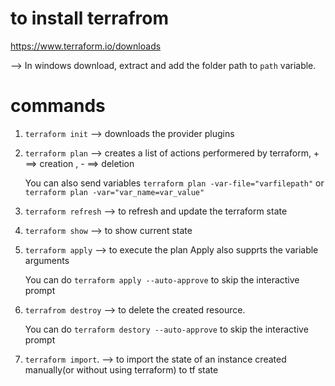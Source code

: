 # to install terrafrom 

https://www.terraform.io/downloads 

--> In windows download, extract and add the folder path to `path` variable.


# commands

1. `terraform init` --> downloads the provider plugins

2. `terraform plan` --> creates a list of actions performered by terraform, + ==> creation , - ==> deletion

    You can also send variables `terraform plan -var-file="varfilepath"` or `terraform plan -var="var_name=var_value"`

3. `terraform refresh` --> to refresh and update the terraform state

4. `terraform show` --> to show current state

5. `terraform apply` --> to execute the plan
    Apply also supprts the variable arguments

    You can do `terraform apply --auto-approve` to skip the interactive prompt

6. `terrafrom destroy` --> to delete the created resource.
    
    You can do `terraform destory --auto-approve` to skip the interactive prompt
    
7. `terraform import`. --> to import the state of an instance created manually(or without using terraform) to tf state


